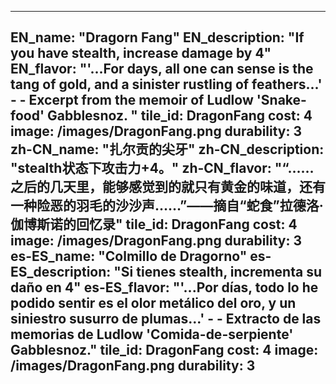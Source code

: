 ---

EN_name: "Dragorn Fang"
EN_description: "If you have stealth, increase damage by 4"
EN_flavor: "'...For days, all one can sense is the tang of gold, and a sinister rustling of feathers...' -  - Excerpt from the memoir of Ludlow 'Snake-food' Gabblesnoz. "
tile_id: DragonFang
cost: 4
image: /images/DragonFang.png
durability: 3
zh-CN_name: "扎尔贡的尖牙"
zh-CN_description: "stealth状态下攻击力+4。"
zh-CN_flavor: "“……之后的几天里，能够感觉到的就只有黄金的味道，还有一种险恶的羽毛的沙沙声……”——摘自“蛇食”拉德洛·伽博斯诺的回忆录"
tile_id: DragonFang
cost: 4
image: /images/DragonFang.png
durability: 3
es-ES_name: "Colmillo de Dragorno"
es-ES_description: "Si tienes stealth, incrementa su daño en 4"
es-ES_flavor: "'...Por días, todo lo he podido sentir es el olor metálico del oro, y un siniestro susurro de plumas...' -  - Extracto de las memorias de Ludlow 'Comida-de-serpiente' Gabblesnoz."
tile_id: DragonFang
cost: 4
image: /images/DragonFang.png
durability: 3
---